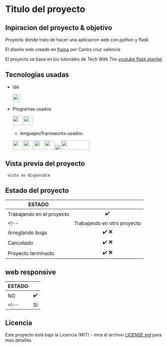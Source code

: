 # Titulo del proyecto
## Inpiracion del proyecto & objetivo

Proyecto donde trato de hacer una aplicacion web con python y flask

El diseño web creado en <a href="https://www.figma.com/file/kP0SJhf4iDDa9kAzsz1LM1/Github-projects?node-id=0%3A1">figma</a> por Carlos cruz valencia

El proyecto se basa en los tutoriales de Tech With Tim  <a href="https://www.youtube.com/playlist?list=PLzMcBGfZo4-n4vJJybUVV3Un_NFS5EOgX">youtube flask playlist</a>
## Tecnologias usadas
- Ide
    <!-- visual studio code -->
    <code><img height="25" src="https://img.shields.io/badge/Visual_Studio_Code-0078D4?style=for-the-badge&logo=visual%20studio%20code&logoColor=white"></code>

- Programas usados
    <!-- figma -->
    <code><img height="30" src="https://img.shields.io/badge/Figma-F24E1E?style=for-the-badge&logo=figma&logoColor=white"></code><!-- gitkraken -->
    <code><img height="30" src="https://img.shields.io/badge/GitKraken-179287?style=for-the-badge&logo=GitKraken&logoColor=white"></code>
    
    - lenguajes/frameworks usados
    <!-- bootstrap -->
    <!-- html -->
    <code><img height="30" src="https://img.shields.io/badge/HTML5-E34F26?style=for-the-badge&logo=html5&logoColor=white"></code><!-- css -->
    <code><img height="30" src="https://img.shields.io/badge/CSS3-1572B6?style=for-the-badge&logo=css3&logoColor=white"></code><!-- python -->
    <code><img height="30" src="https://img.shields.io/badge/Python-3776AB?style=for-the-badge&logo=python&logoColor=white"></code><!-- sass -->
    <code><img height="30" src="https://img.shields.io/badge/Sass-CC6699?style=for-the-badge&logo=sass&logoColor=white"></code><!-- javascript -->
    <code><img src="https://img.shields.io/badge/JavaScript-323330?style=for-the-badge&logo=javascript&logoColor=F7DF1E"></img></code>
        <code><img src="https://i.postimg.cc/0QLfkqmD/pocoo-flask-ar21.png)](https://postimg.cc/jw4NcmMS" height="30" width="90"></img></code>

## Vista previa del proyecto
`` vista no disponible``
<!-- <img src="project-preview.png" aling="center"></img> -->
<!-- <img src="project-preview.gif" aling="center"></img> -->
## Estado del proyecto
<!-- <a href=""> En el caso de que el proyecto tenga trello</a> -->
|             ESTADO                |             |
| -------------------------- | :----------------: | 
| Trabajando en el proyecto           |         ✔️     |  
<!-- | Trabajando en otro proyecto          |         ✔️  ❌    |  
| Arreglando bugs           |         ✔️  ❌    |
| Cancelado           |         ✔️  ❌    |
| Proyecto terminado           |         ✔️  ❌    |  -->

## web responsive
|             ESTADO                |             |
| -------------------------- | :----------------: | 
| NO          |         ✔️    |  
<!-- | SI          |         ✔️  ❌    |   -->

## Licencia
Este proyecto está bajo la Licencia (MIT) - mira el archivo [LICENSE.md](LICENSE.md)  para mas detalles

